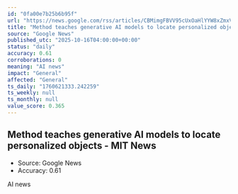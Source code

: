 ```yaml
---
id: "0fa00e7b25b6b95f"
url: "https://news.google.com/rss/articles/CBMimgFBVV95cUxOaHlYYW8xZmxVbUFaRVdfNGtiMmhXZmFNbjVuaVNhZjlxT3VvcGxPX1ZlZC1GX19zZ3ZqS1FKdno3REIwamhwb29hRDlycUJpSElhV3F6ZlFlcHRCNEI2ZE5DcHVNMWs5TnlPcHVJM0RPRXhrQ05tT3RtckVCRk9Kd3E5Q0Z5ck1jemhEd21BZmtKQkdRSkM4WnFR?oc=5"
title: "Method teaches generative AI models to locate personalized objects - MIT News"
source: "Google News"
published_utc: "2025-10-16T04:00:00+00:00"
status: "daily"
accuracy: 0.61
corroborations: 0
meaning: "AI news"
impact: "General"
affected: "General"
ts_daily: "1760621333.242259"
ts_weekly: null
ts_monthly: null
value_score: 0.365
---
```

## Method teaches generative AI models to locate personalized objects - MIT News

- Source: Google News
- Accuracy: 0.61

AI news
